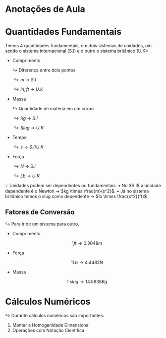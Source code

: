 # Anotações de Aula

# Quantidades Fundamentais

Temos 4 quantidades fundamentais, em dois sistemas de unidades, um sendo o sistema internacional (S.I) e o outro o sistema britânico (U.K):

- Comprimento
    
    $\hookrightarrow$ Diferença entre dois pontos
    
    $\hookrightarrow m$ → $S.I$
    
    $\hookrightarrow In, ft$ → $U.K$
    
- Massa
    
    $\hookrightarrow$ Quantidade de matéria em um corpo
    
    $\hookrightarrow Kg$ → $S.I$
    
    $\hookrightarrow Slug$ → $U.K$
    
- Tempo
    
    $\hookrightarrow s$ → $S.I/U.K$
    
- Força
    
    $\hookrightarrow N$ → $S.I$
    
    $\hookrightarrow Lb$ → $U.K$
    

<aside>
💡 Unidades podem ser dependentes ou fundamentais.
• No $S.I$ a unidade dependente é o Newton  → $kg \times \frac{m}{s^2}$.
• Já no sistema britânico temos o slug como dependente → $lb \times \frac{s^2}{ft}$

</aside>

## Fatores de Conversão

$\hookrightarrow$ Para ir de um sistema para outro.

- Comprimento
    
    $$
    1ft \rightarrow 0.3048m
    $$
    
- Força
    
    $$
    1Lb \rightarrow 4.4482 N
    $$
    
- Massa
    
    $$
    1 \ slug\rightarrow 14.5938 Kg
    $$
    

# Cálculos Numéricos

$\hookrightarrow$ Durante cálculos numéricos são importantes:

1. Manter a Homogenidade Dimensional
2. Operações com Notação Cientifica
